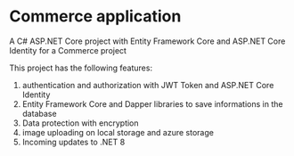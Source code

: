 # Commerce application
A C# ASP.NET Core project with Entity Framework Core and ASP.NET Core Identity for a Commerce project

This project has the following features:
1) authentication and authorization with JWT Token and ASP.NET Core Identity
2) Entity Framework Core and Dapper libraries to save informations in the database
3) Data protection with encryption
4) image uploading on local storage and azure storage
5) Incoming updates to .NET 8
